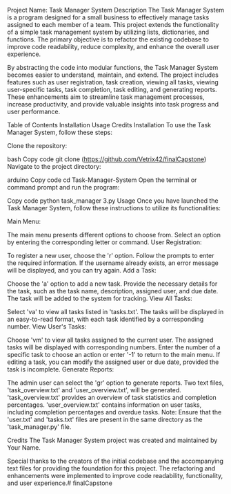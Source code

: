 Project Name: Task Manager System
Description
The Task Manager System is a program designed for a small business to effectively manage tasks assigned to each member of a team. This project extends the functionality of a simple task management system by utilizing lists, dictionaries, and functions. The primary objective is to refactor the existing codebase to improve code readability, reduce complexity, and enhance the overall user experience.

By abstracting the code into modular functions, the Task Manager System becomes easier to understand, maintain, and extend. The project includes features such as user registration, task creation, viewing all tasks, viewing user-specific tasks, task completion, task editing, and generating reports. These enhancements aim to streamline task management processes, increase productivity, and provide valuable insights into task progress and user performance.

Table of Contents
Installation
Usage
Credits
Installation
To use the Task Manager System, follow these steps:

Clone the repository:

bash
Copy code
git clone (https://github.com/Vetrix42/finalCapstone)
Navigate to the project directory:

arduino
Copy code
cd Task-Manager-System
Open the terminal or command prompt and run the program:

Copy code
python task_manager 3.py
Usage
Once you have launched the Task Manager System, follow these instructions to utilize its functionalities:

Main Menu:

The main menu presents different options to choose from.
Select an option by entering the corresponding letter or command.
User Registration:

To register a new user, choose the 'r' option.
Follow the prompts to enter the required information.
If the username already exists, an error message will be displayed, and you can try again.
Add a Task:

Choose the 'a' option to add a new task.
Provide the necessary details for the task, such as the task name, description, assigned user, and due date.
The task will be added to the system for tracking.
View All Tasks:

Select 'va' to view all tasks listed in 'tasks.txt'.
The tasks will be displayed in an easy-to-read format, with each task identified by a corresponding number.
View User's Tasks:

Choose 'vm' to view all tasks assigned to the current user.
The assigned tasks will be displayed with corresponding numbers.
Enter the number of a specific task to choose an action or enter '-1' to return to the main menu.
If editing a task, you can modify the assigned user or due date, provided the task is incomplete.
Generate Reports:

The admin user can select the 'gr' option to generate reports.
Two text files, 'task_overview.txt' and 'user_overview.txt', will be generated.
'task_overview.txt' provides an overview of task statistics and completion percentages.
'user_overview.txt' contains information on user tasks, including completion percentages and overdue tasks.
Note: Ensure that the 'user.txt' and 'tasks.txt' files are present in the same directory as the 'task_manager.py' file.

Credits
The Task Manager System project was created and maintained by Your Name.

Special thanks to the creators of the initial codebase and the accompanying text files for providing the foundation for this project. The refactoring and enhancements were implemented to improve code readability, functionality, and user experience.# finalCapstone
